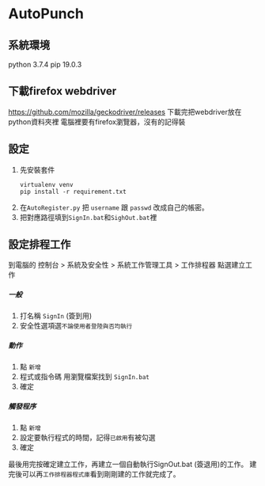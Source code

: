AutoPunch
===
## 系統環境
python 3.7.4
pip 19.0.3

## 下載firefox webdriver
https://github.com/mozilla/geckodriver/releases
下載完把webdriver放在python資料夾裡
電腦裡要有firefox瀏覽器，沒有的記得裝
## 設定
1. 先安裝套件
    ```=shell script
    virtualenv venv
    pip install -r requirement.txt
    ```
2. 在`AutoRegister.py` 把 `username` 跟 `passwd` 改成自己的帳密。
3. 把對應路徑填到`SignIn.bat`和`SighOut.bat`裡
## 設定排程工作
到電腦的 控制台 > 系統及安全性 > 系統工作管理工具 > 工作排程器
點選建立工作
##### 一般
1. 打名稱 `SignIn` (簽到用)
2. 安全性選項選`不論使用者登陸與否均執行`
##### 動作
1. 點 `新增`
2. 程式或指令碼 用瀏覽檔案找到 `SignIn.bat`
3. 確定
##### 觸發程序
1. 點 `新增`
2. 設定要執行程式的時間，記得`已啟用`有被勾選
3. 確定

最後用完按確定建立工作，再建立一個自動執行SignOut.bat (簽退用)的工作。
建完後可以再`工作排程器程式庫`看到剛剛建的工作就完成了。
